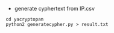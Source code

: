 - generate cyphertext from IP.csv
```shell
cd yacryptopan
python2 generatecypher.py > result.txt
```
